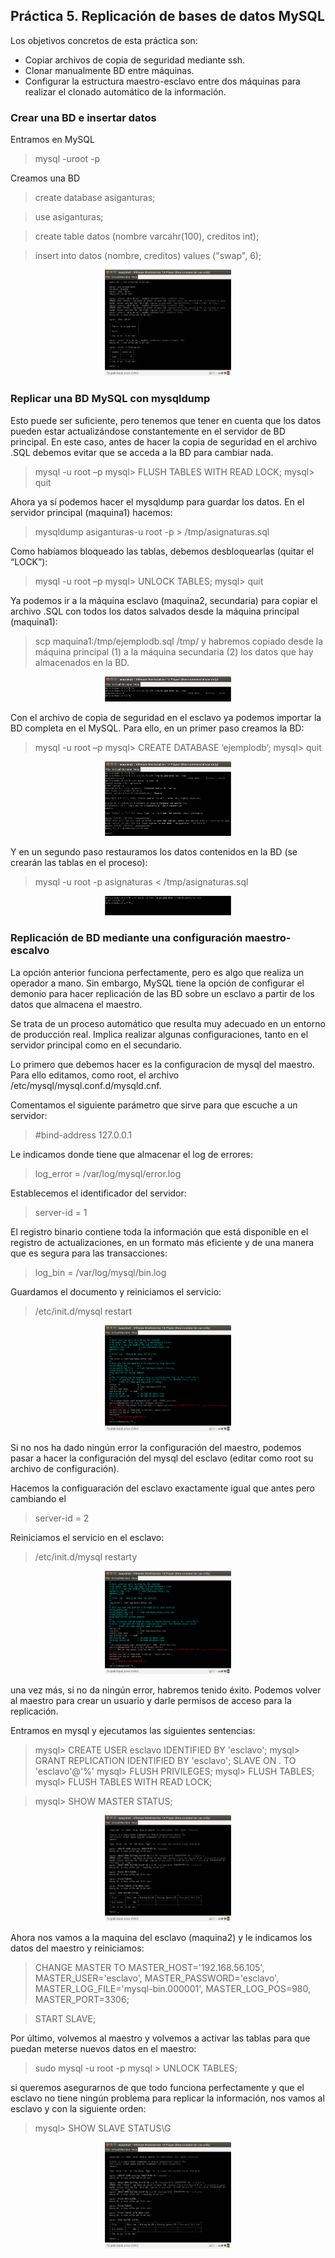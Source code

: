 ## Práctica 5. Replicación de bases de datos MySQL 

Los objetivos concretos de esta práctica son:
- Copiar archivos de copia de seguridad mediante ssh.
- Clonar manualmente BD entre máquinas.
- Configurar la estructura maestro-esclavo entre dos máquinas para realizar el clonado automático de la información.

### Crear una BD e insertar datos 

Entramos en MySQL 

> mysql -uroot -p 

Creamos una BD

> create database asiganturas; 

> use asiganturas; 

> create table datos (nombre varcahr(100), creditos int); 

> insert into datos (nombre, creditos) values ("swap", 6); 

<p align="center">
	<img src="../practica_5/img/1.png" width=40%>
</p>

### Replicar una BD MySQL con mysqldump 

Esto puede ser suficiente, pero tenemos que tener en cuenta que los datos pueden estar actualizándose constantemente en el servidor de BD principal. En este caso, antes de hacer la copia de seguridad en el archivo .SQL debemos evitar que se acceda a la BD para cambiar nada.

> mysql -u root –p
> mysql> FLUSH TABLES WITH READ LOCK;
> mysql> quit

Ahora ya sí podemos hacer el mysqldump para guardar los datos. En el servidor
principal (maquina1) hacemos:
> mysqldump asiganturas-u root -p > /tmp/asignaturas.sql

Como habíamos bloqueado las tablas, debemos desbloquearlas (quitar el “LOCK”):
> mysql -u root –p
> mysql> UNLOCK TABLES;
> mysql> quit

Ya podemos ir a la máquina esclavo (maquina2, secundaria) para copiar el archivo
.SQL con todos los datos salvados desde la máquina principal (maquina1):
> scp maquina1:/tmp/ejemplodb.sql /tmp/
y habremos copiado desde la máquina principal (1) a la máquina secundaria (2) los
datos que hay almacenados en la BD.

<p align="center">
	<img src="../practica_5/img/2.png" width=40%>
</p>

Con el archivo de copia de seguridad en el esclavo ya podemos importar la BD
completa en el MySQL. Para ello, en un primer paso creamos la BD:
> mysql -u root –p
> mysql> CREATE DATABASE ‘ejemplodb’;
> mysql> quit

<p align="center">
	<img src="../practica_5/img/3.png" width=40%>
</p>

Y en un segundo paso restauramos los datos contenidos en la BD (se crearán las
tablas en el proceso):
> mysql -u root -p asignaturas < /tmp/asignaturas.sql

<p align="center">
	<img src="../practica_5/img/4.png" width=40%>
</p>

### Replicación de BD mediante una configuración maestro-escalvo 

La opción anterior funciona perfectamente, pero es algo que realiza un operador a
mano. Sin embargo, MySQL tiene la opción de configurar el demonio para hacer
replicación de las BD sobre un esclavo a partir de los datos que almacena el maestro.

Se trata de un proceso automático que resulta muy adecuado en un entorno de
producción real. Implica realizar algunas configuraciones, tanto en el servidor principal como en el secundario.

Lo primero que debemos hacer es la configuracion de mysql del maestro. Para ello editamos, como root, el archivo /etc/mysql/mysql.conf.d/mysqld.cnf.

Comentamos el siguiente parámetro que sirve para que escuche a un servidor:

> #bind-address 127.0.0.1

Le indicamos donde tiene que almacenar el log de errores:

> log_error = /var/log/mysql/error.log

Establecemos el identificador del servidor:

> server-id = 1

El registro binario contiene toda la información que está disponible en el registro de actualizaciones, en un formato más eficiente y de una manera que es segura para las transacciones:

> log_bin = /var/log/mysql/bin.log

Guardamos el documento y reiniciamos el servicio:

> /etc/init.d/mysql restart

<p align="center">
	<img src="../practica_5/img/5.png" width=40%>
</p>

Si no nos ha dado ningún error la configuración del maestro, podemos pasar a hacer
la configuración del mysql del esclavo (editar como root su archivo de configuración).

Hacemos la configuaración del esclavo exactamente igual que antes pero cambiando el
> server-id = 2


Reiniciamos el servicio en el esclavo:
> /etc/init.d/mysql restarty 

<p align="center">
	<img src="../practica_5/img/6.png" width=40%>
</p>

una vez más, si no da ningún error, habremos tenido éxito. Podemos volver al maestro para crear un usuario y darle permisos de acceso para la replicación.

Entramos en mysql y ejecutamos las siguientes sentencias:
> mysql> CREATE USER esclavo IDENTIFIED BY 'esclavo';
> mysql> GRANT REPLICATION IDENTIFIED BY 'esclavo'; SLAVE ON *.* TO 'esclavo'@'%'
> mysql> FLUSH PRIVILEGES;
> mysql> FLUSH TABLES;
> mysql> FLUSH TABLES WITH READ LOCK;

> mysql> SHOW MASTER STATUS;

<p align="center">
	<img src="../practica_5/img/7.png" width=40%>
</p>

Ahora nos vamos a la maquina del esclavo (maquina2) y le indicamos los datos del maestro y reiniciamos:

> CHANGE MASTER TO MASTER_HOST='192.168.56.105', MASTER_USER='esclavo', MASTER_PASSWORD='esclavo', MASTER_LOG_FILE='mysql-bin.000001', MASTER_LOG_POS=980, MASTER_PORT=3306;

> START SLAVE;

Por último, volvemos al maestro y volvemos a activar las tablas para que puedan meterse nuevos datos en el maestro:

> sudo mysql -u root -p
> mysql > UNLOCK TABLES;

si queremos asegurarnos de que todo funciona perfectamente y que el esclavo
no tiene ningún problema para replicar la información, nos vamos al esclavo y con la
siguiente orden:

> mysql> SHOW SLAVE STATUS\G

<p align="center">
	<img src="../practica_5/img/7.png" width=40%>
</p>

